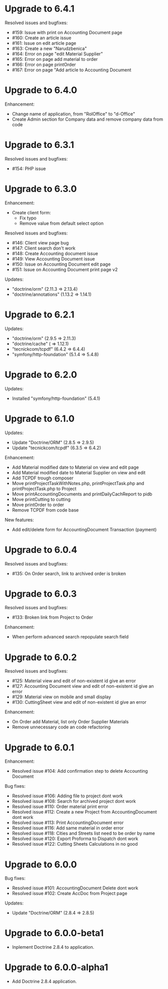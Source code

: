 # Upgrade to 6.4.1

Resolved issues and bugfixes:
* #159: Issue with print on Accounting Document page
* #160: Create an article issue
* #161: Issue on edit article page
* #163: Create a new "Narudzbenica"
* #164: Error on page "edit Material Supplier"
* #165: Error on page add material to order
* #166: Error on page printOrder
* #167: Error on page "Add article to Accounting Document

# Upgrade to 6.4.0

Enhancement:
* Change name of application, from "RolOffice" to "d-Office"
* Create Admin section for Company data and remove company data from code

# Upgrade to 6.3.1

Resolved issues and bugfixes:
* #154: PHP issue

# Upgrade to 6.3.0

Enhancement:
* Create client form:
  * Fix typo
  * Remove value from default select option

Resolved issues and bugfixes:
* #146: Client view page bug
* #147: Client search don't work
* #148: Create Accounting document issue
* #149: View Accounting Document issue
* #150: Issue on Accounting Document edit page
* #151: Issue on Accounting Document print page v2

Updates:
* "doctrine/orm" (2.11.3 => 2.13.4)
* "doctrine/annotations" (1.13.2 => 1.14.1)

# Upgrade to 6.2.1

Updates:
* "doctrine/orm" (2.9.5 => 2.11.3)
* "doctrine/cache" ( => 1.12.1)
* "tecnickcom/tcpdf" (6.4.2 => 6.4.4)
* "symfony/http-foundation" (5.1.4 => 5.4.8)

# Upgrade to 6.2.0

Updates:
* Installed "symfony/http-foundation" (5.4.1)

# Upgrade to 6.1.0

Updates:
* Update "Doctrine/ORM" (2.8.5 => 2.9.5)
* Update "tecnickcom/tcpdf" (6.3.5 => 6.4.2)

Enhancement:
* Add Material modified date to Material on view and edit page
* Add Material modified date to Material Supplier on view and edit
* Add TCPDF trough composer
* Move printProjectTaskWithNotes.php, printProjectTask.php and printProjectTask.php to Project
* Move printAccountingDocuments and printDailyCachReport to pidb
* Move printCutting to cutting
* Move printOrder to order
* Remove TCPDF from code base

New features:
* Add edit/delete form for AccountingDocument Transaction (payment)

# Upgrade to 6.0.4

Resolved issues and bugfixes:
* #135: On Order search, link to archived order is broken

# Upgrade to 6.0.3

Resolved issues and bugfixes:
* #133: Broken link from Project to Order

Enhancement:
* When perform advanced search repopulate search field

# Upgrade to 6.0.2

Resolved issues and bugfixes:
* #125: Material view and edit of non-existent id give an error
* #127: Accounting Document view and edit of non-existent id give an error
* #129: Material view on mobile and small display
* #130: CuttingSheet view and edit of non-existent id give an error

Enhancement:
* On Order add Material, list only Order Supplier Materials
* Remove unnecessary code an code refactoring

# Upgrade to 6.0.1

Enhancement:
* Resolved issue #104: Add confirmation step to delete Accounting Document

Bug fixes:
* Resolved issue #106: Adding file to project dont work
* Resolved issue #108: Search for archived project dont work
* Resolved issue #110: Order material print error
* Resolved issue #112: Create a new Project from AccountingDocument dont work
* Resolved issue #113: Print AccountingDocument error
* Resolved issue #116: Add same material in order error
* Resolved issue #118: Cities and Streets list need to be order by name
* Resolved issue #120: Export Proforma to Dispatch dont work
* Resolved issue #122: Cutting Sheets Calculations in no good

# Upgrade to 6.0.0

Bug fixes:

* Resolved issue #101: AccountingDocument Delete dont work
* Resolved issue #102: Create AccDoc from Project page

Updates:

* Update "Doctrine/ORM" (2.8.4 => 2.8.5)

# Upgrade to 6.0.0-beta1

* Inplement Doctrine 2.8.4 to application.

# Upgrade to 6.0.0-alpha1

* Add Doctrine 2.8.4 application.
